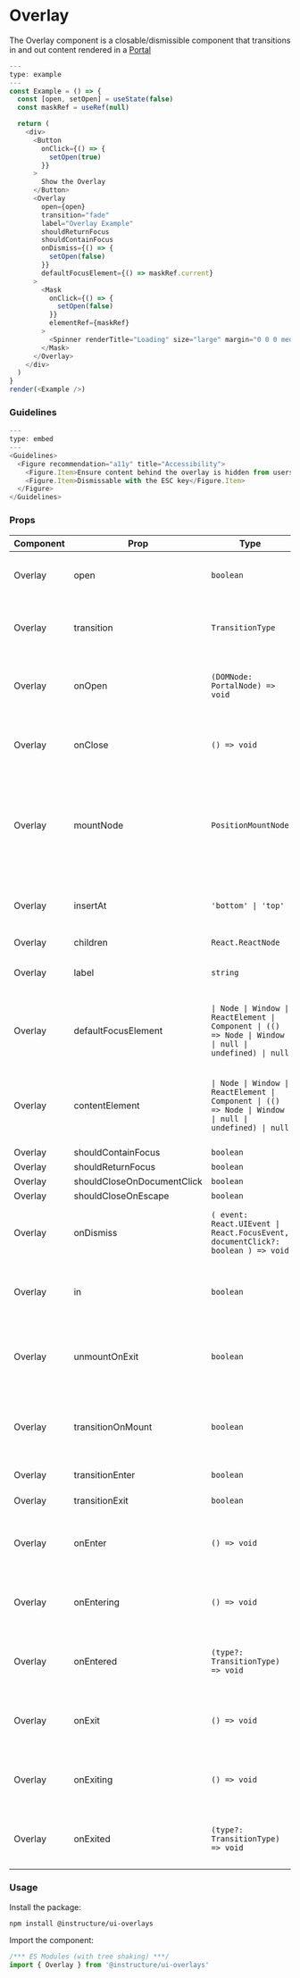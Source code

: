 # Overlay


The Overlay component is a closable/dismissible component that transitions
in and out content rendered in a [Portal](#Portal)

```js
---
type: example
---
const Example = () => {
  const [open, setOpen] = useState(false)
  const maskRef = useRef(null)

  return (
    <div>
      <Button
        onClick={() => {
          setOpen(true)
        }}
      >
        Show the Overlay
      </Button>
      <Overlay
        open={open}
        transition="fade"
        label="Overlay Example"
        shouldReturnFocus
        shouldContainFocus
        onDismiss={() => {
          setOpen(false)
        }}
        defaultFocusElement={() => maskRef.current}
      >
        <Mask
          onClick={() => {
            setOpen(false)
          }}
          elementRef={maskRef}
        >
          <Spinner renderTitle="Loading" size="large" margin="0 0 0 medium" />
        </Mask>
      </Overlay>
    </div>
  )
}
render(<Example />)
```

### Guidelines

```js
---
type: embed
---
<Guidelines>
  <Figure recommendation="a11y" title="Accessibility">
    <Figure.Item>Ensure content behind the overlay is hidden from users so they cannot navigate to it when using keyboard navigation and screen readers</Figure.Item>
    <Figure.Item>Dismissable with the ESC key</Figure.Item>
  </Figure>
</Guidelines>
```


### Props

| Component | Prop | Type | Required | Default | Description |
|-----------|------|------|----------|---------|-------------|
| Overlay | open | `boolean` | No | `false` | Whether or not the `<Overlay />` is open |
| Overlay | transition | `TransitionType` | No | - | The type of `<Transition />` to use for animating in/out |
| Overlay | onOpen | `(DOMNode: PortalNode) => void` | No | - | Callback fired when `<Portal />` content has been mounted in the DOM |
| Overlay | onClose | `() => void` | No | - | Callback fired when `<Portal />` has been unmounted from the DOM |
| Overlay | mountNode | `PositionMountNode` | No | - | An element or a function returning an element to use as the mount node for the `<Portal />` (defaults to `document.body`) |
| Overlay | insertAt | `'bottom' \| 'top'` | No | `'bottom'` | Insert the element at the 'top' of the mountNode or at the 'bottom' |
| Overlay | children | `React.ReactNode` | No | - |  |
| Overlay | label | `string` | Yes | - | An accessible label for the `<Overlay />` content |
| Overlay | defaultFocusElement | `\| Node \| Window \| ReactElement \| Component \| (() => Node \| Window \| null \| undefined) \| null` | No | - | An element or a function returning an element to focus by default |
| Overlay | contentElement | `\| Node \| Window \| ReactElement \| Component \| (() => Node \| Window \| null \| undefined) \| null` | No | - | An element or a function returning an element that wraps the content of the `<Overlay />` |
| Overlay | shouldContainFocus | `boolean` | No | `false` |  |
| Overlay | shouldReturnFocus | `boolean` | No | `false` |  |
| Overlay | shouldCloseOnDocumentClick | `boolean` | No | `false` |  |
| Overlay | shouldCloseOnEscape | `boolean` | No | `true` |  |
| Overlay | onDismiss | `( event: React.UIEvent \| React.FocusEvent, documentClick?: boolean ) => void` | No | - | Callback fired when the `<Overlay />` is requesting to be closed |
| Overlay | in | `boolean` | No | `false` | Show the component; triggers the enter or exit animation |
| Overlay | unmountOnExit | `boolean` | No | `false` | Unmount the component (remove it from the DOM) when it is not shown |
| Overlay | transitionOnMount | `boolean` | No | `false` | Run the enter animation when the component mounts, if it is initially shown |
| Overlay | transitionEnter | `boolean` | No | `true` | Run the enter animation |
| Overlay | transitionExit | `boolean` | No | `true` | Run the exit animation |
| Overlay | onEnter | `() => void` | No | - | Callback fired before the "entering" classes are applied |
| Overlay | onEntering | `() => void` | No | - | Callback fired after the "entering" classes are applied |
| Overlay | onEntered | `(type?: TransitionType) => void` | No | - | Callback fired after the "enter" classes are applied |
| Overlay | onExit | `() => void` | No | - | Callback fired before the "exiting" classes are applied |
| Overlay | onExiting | `() => void` | No | - | Callback fired after the "exiting" classes are applied |
| Overlay | onExited | `(type?: TransitionType) => void` | No | - | Callback fired after the "exited" classes are applied |

### Usage

Install the package:

```shell
npm install @instructure/ui-overlays
```

Import the component:

```javascript
/*** ES Modules (with tree shaking) ***/
import { Overlay } from '@instructure/ui-overlays'
```

